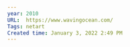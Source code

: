 ```yaml
---
year: 2010
URL:  https://www.wavingocean.com/ 
Tags: netart
Created time: January 3, 2022 2:49 PM
---
```

